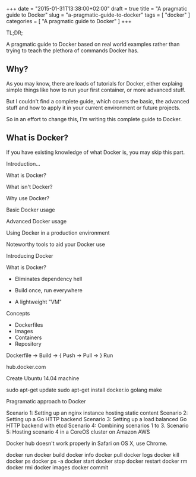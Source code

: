 +++
date = "2015-01-31T13:38:00+02:00"
draft = true
title = "A pragmatic guide to Docker"
slug = "a-pragmatic-guide-to-docker"
tags = [ "docker" ]
categories = [ "A pragmatic guide to Docker" ]
+++

TL;DR;

A pragmatic guide to Docker based on real world examples rather than trying to
teach the plethora of commands Docker has.

<!--more-->

## Why?

As you may know, there are loads of tutorials for Docker, either explaing
simple things like how to run your first container, or more advanced stuff.

But I couldn't find a complete guide, which covers the basic, the advanced stuff
and how to apply it in your current environment or future projects.

So in an effort to change this, I'm writing this complete guide to Docker.

## What is Docker?

If you have existing knowledge of what Docker is, you may skip this part.




Introduction...

What is Docker?

What isn't Docker?

Why use Docker?

Basic Docker usage

Advanced Docker usage

Using Docker in a production environment

Noteworthy tools to aid your Docker use


Introducing Docker

What is Docker?

* Eliminates dependency hell

* Build once, run everywhere

* A lightweight "VM"

Concepts

* Dockerfiles
* Images
* Containers
* Repository

Dockerfile -> Build -> { Push -> Pull -> } Run


hub.docker.com


Create Ubuntu 14.04 machine

sudo apt-get update
sudo apt-get install docker.io golang make


Pragramatic approach to Docker

Scenario 1: Setting up an nginx instance hosting static content
Scenario 2: Setting up a Go HTTP backend
Scenario 3: Setting up a load balanced Go HTTP backend with etcd
Scenario 4: Combining scenarios 1 to 3.
Scenario 5: Hosting scenario 4 in a CoreOS cluster on Amazon AWS




Docker hub doesn't work properly in Safari on OS X, use Chrome.



docker run
docker build
docker info
docker pull
docker logs
docker kill
docker ps
docker ps -a
docker start
docker stop
docker restart
docker rm
docker rmi
docker images
docker commit